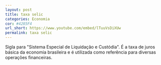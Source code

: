 ```yaml
---
layout: post
title: taxa selic
categories: Economia
cor: #4285F4
url_short: https://www.youtube.com/embed/lTuuVsDiXUw
permalink: taxa selic
---
```

Sigla para "Sistema Especial de Liquidação e Custódia". É a taxa de juros básica da economia brasileira e é utilizada como referência para diversas operações financeiras.
